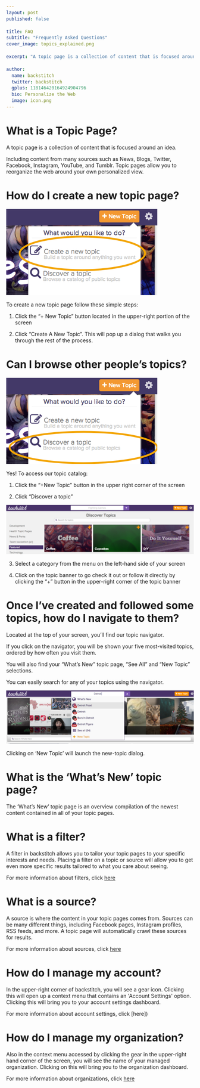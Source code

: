 ```yaml
---
layout: post
published: false

title: FAQ
subtitle: "Frequently Asked Questions"
cover_image: topics_explained.png

excerpt: "A topic page is a collection of content that is focused around an idea.  Including content from many sources such as..."

author:
  name: backstitch
  twitter: backstitch
  gplus: 118146420164924904796 
  bio: Personalize the Web
  image: icon.png
---
```


# What is a Topic Page?

A topic page is a collection of content that is focused around an idea.

Including content from many sources such as News, Blogs, Twitter, Facebook, Instagram, YouTube, and Tumblr.  Topic pages allow you to reorganize the web around your own personalized view.

# How do I create a new topic page?

<div class="full zoomable"><img src="/images/create_new_topic.png"></div>

To create a new topic page follow these simple steps:

1. Click the “+ New Topic” button located in the upper-right portion of the screen

2. Click “Create A New Topic”. This will pop up a dialog that walks you through the rest of the process.

# Can I browse other people’s topics?

<div class="full zoomable"><img src="/images/discover_topic.png"></div>

Yes! To access our topic catalog:

1. Click the “+New Topic” button in the upper right corner of the screen

2. Click “Discover a topic”

<div class="full zoomable"><img src="/images/topic_catalog.png"></div>

3. Select a category from the menu on the left-hand side of your screen

4. Click on the topic banner to go check it out or follow it directly by clicking the “+” button in the upper-right corner of the topic banner

# Once I’ve created and followed some topics, how do I navigate to them?

Located at the top of your screen, you’ll find our topic navigator.

If you click on the navigator, you will be shown your five most-visited topics, ordered by how often you visit them.

You will also find your “What’s New” topic page, “See All” and “New Topic” selections.

You can easily search for any of your topics using the navigator.

<div class="full zoomable"><img src="/images/topic_switcher.png"></div>

Clicking on ‘New Topic’ will launch the new-topic dialog.

# What is the ‘What’s New’ topic page?

The ‘What’s New’ topic page is an overview compilation of the newest content contained in all of your topic pages.

# What is a filter?

A filter in backstitch allows you to tailor your topic pages to your specific interests and needs. Placing a filter on a topic or source will allow you to get even more specific results tailored to what you care about seeing.

For more information about filters, click [here]()

# What is a source?

A source is where the content in your topic pages comes from. Sources can be many different things, including Facebook pages, Instagram profiles, RSS feeds, and more. A topic page will automatically crawl these sources for results. 

For more information about sources, click [here]()

# How do I manage my account? 

In the upper-right corner of backstitch, you will see a gear icon. Clicking this will open up a context menu that contains an 'Account Settings' option. Clicking this will bring you to your account settings dashboard.

For more information about account settings, click [here])

# How do I manage my organization? 

Also in the context menu accessed by clicking the gear in the upper-right hand corner of the screen, you will see the name of your managed organization. Clicking on this will bring you to the organization dashboard.

For more information about organizations, click [here]()
 

